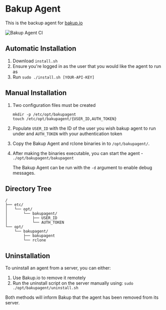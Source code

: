 # Bakup Agent
This is the backup agent for [bakup.io](https://bakup.io)

![Bakup Agent CI](https://github.com/Superbition/Bakup-Agent/workflows/Bakup%20Agent%20CI/badge.svg)

## Automatic Installation
1. Download ```install.sh```
2. Ensure you're logged in as the user that you would like the agent to run as
3. Run ```sudo ./install.sh [YOUR-API-KEY]```

## Manual Installation
1. Two configuration files must be created

   ```
   mkdir -p /etc/opt/bakupagent
   touch /etc/opt/bakupagent/{USER_ID,AUTH_TOKEN}
   ```

2. Populate ```USER_ID``` with the ID of the user you wish bakup agent to run under and ```AUTH_TOKEN``` with 
your authentication token

3. Copy the Bakup Agent and rclone binaries in to ```/opt/bakupagent/```.

4. After making the binaries executable, you can start the agent - ```./opt/bakupagent/bakupagent``` 

    The Bakup Agent can be run with the ```-d``` argument to enable debug messages.


## Directory Tree

```
/
├── etc/
│   └── opt/
│       └── bakupagent/
│           ├── USER_ID
│           └── AUTH_TOKEN
└── opt/
    └── bakupagent/
        ├── bakupagent
        └── rclone
```

## Uninstallation

To uninstall an agent from a server, you can either: 

1. Use Bakup.io to remove it remotely
2. Run the uninstall script on the server manually using: ```sudo ./opt/bakupagent/uninstall.sh```

Both methods will inform Bakup that the agent has been removed from its server.